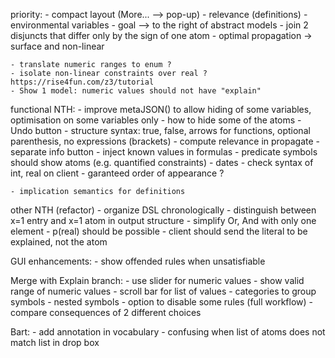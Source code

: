 
priority:
    - compact layout (More... --> pop-up)
    - relevance (definitions)
    - environmental variables
    - goal --> to the right of abstract models
    - join 2 disjuncts that differ only by the sign of one atom
    - optimal propagation -> surface and non-linear


    - translate numeric ranges to enum ?
    - isolate non-linear constraints over real ? https://rise4fun.com/z3/tutorial
    - Show 1 model: numeric values should not have "explain"

functional NTH:
    - improve metaJSON() to allow hiding of some variables, optimisation on some variables only
    - how to hide some of the atoms
    - Undo button
    - structure syntax: true, false, arrows for functions, optional parenthesis, no expressions (brackets)
    - compute relevance in propagate
    - separate info button
    - inject known values in formulas
    - predicate symbols should show atoms (e.g. quantified constraints)
    - dates
    - check syntax of int, real on client
    - garanteed order of appearance ?

    - implication semantics for definitions

other NTH (refactor)
    - organize DSL chronologically
    - distinguish between x=1 entry and x=1 atom in output structure
    - simplify Or, And with only one element
    - p(real) should be possible
    - client should send the literal to be explained, not the atom

GUI enhancements:
    - show offended rules when unsatisfiable

Merge with Explain branch:
    - use slider for numeric values
    - show valid range of numeric values
    - scroll bar for list of values
    - categories to group symbols
    - nested symbols
    - option to disable some rules (full workflow)
    - compare consequences of 2 different choices

Bart:
    - add annotation in vocabulary
    - confusing when list of atoms does not match list in drop box